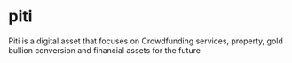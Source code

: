 # piti
Piti is a digital asset that focuses on Crowdfunding services, property, gold bullion conversion and financial assets for the future
